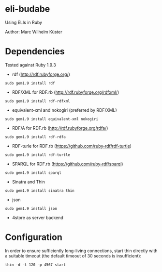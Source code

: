 eli-budabe
==========

Using ELIs in Ruby

Author: Marc Wilhelm Küster

Dependencies
=============

Tested against Ruby 1.9.3

- rdf (http://rdf.rubyforge.org/)
```
sudo gem1.9 install rdf
```
- RDF/XML for RDF.rb (http://rdf.rubyforge.org/rdfxml/)
```
sudo gem1.9 install rdf-rdfxml 
```
- equivalent-xml and nokogiri (preferred by RDF/XML)
```
sudo gem1.9 install equivalent-xml nokogiri
```
- RDF/A for RDF.rb (http://rdf.rubyforge.org/rdfa/)
```
sudo gem1.9 install rdf-rdfa 
```
- RDF-turle for RDF.rb (https://github.com/ruby-rdf/rdf-turtle)
```
sudo gem1.9 install rdf-turtle
```
- SPARQL for RDF.rb (https://github.com/ruby-rdf/sparql)
```
sudo gem1.9 install sparql
```
- Sinatra and Thin
```
sudo gem1.9 install sinatra thin
```
- json
```
sudo gem1.9 install json
```
- 4store as server backend

Configuration
=============
In order to ensure sufficiently long-living connections, start thin directly with a suitable timeout (the default timeout of 30 seconds is insufficient):

```
thin -d -t 120 -p 4567 start
```


